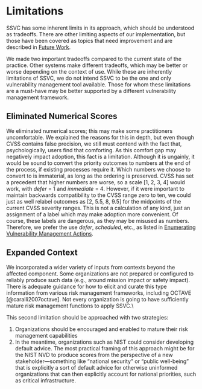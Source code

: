 # Limitations

SSVC has some inherent limits in its approach, which should be understood as tradeoffs.
There are other limiting aspects of our implementation, but those have been covered as topics that need improvement and are described in [Future Work](#future-work).

We made two important tradeoffs compared to the current state of the practice.
Other systems make different tradeoffs, which may be better or worse depending on the context of use.
While these are inherently limitations of SSVC, we do not intend SSVC to be the one and only vulnerability management tool available.
Those for whom these limitations are a must-have may be better supported by a different vulnerability management framework.

## Eliminated Numerical Scores

We eliminated numerical scores; this may make some practitioners uncomfortable.
We explained the reasons for this in depth, but even though CVSS contains false precision, we still must contend with
the fact that, psychologically, users find that comforting.
As this comfort gap may negatively impact adoption, this fact is a limitation.
Although it is ungainly, it would be sound to convert the priority outcomes to numbers at the end of the process,
if existing processes require it.
Which numbers we choose to convert to is immaterial, as long as the ordering is preserved.
CVSS has set a precedent that higher numbers are worse, so a scale \[1, 2, 3, 4\] would work, with *defer* = 1 and
*immediate* = 4.
However, if it were important to maintain backwards compatibility to the CVSS range zero to ten, we could just as well
relabel outcomes as \[2, 5.5, 8, 9.5\] for the midpoints of the current CVSS severity ranges.
This is not a calculation of any kind, just an assignment of a label which may make adoption more convenient.
Of course, these labels are dangerous, as they may be misused as numbers.
Therefore, we prefer the use *defer*, *scheduled*, etc., as listed in
[Enumerating Vulnerability Management Actions](#enumerating-vulnerability-management-actions).
 
## Expanded Context

We incorporated a wider variety of inputs from contexts beyond the affected component.
Some organizations are not prepared or configured to reliably produce such data (e.g., around mission impact or safety impact). There is adequate guidance for how to elicit and curate this type information from various risk management frameworks, including OCTAVE [@caralli2007octave]. Not every organization is going to have sufficiently mature risk management functions to apply SSVC.\
    
This second limitation should be approached with two strategies:

1. Organizations should be encouraged and enabled to mature their risk management capabilities
2. In the meantime, organizations such as NIST could consider developing default advice. 
   The most practical framing of this approach might be for the NIST NVD to produce scores from the perspective of a
   new stakeholder&mdash;something like “national security” or “public well-being” that is explicitly a sort of default 
   advice for otherwise uninformed organizations that can then explicitly account for national priorities, such as critical infrastructure.
